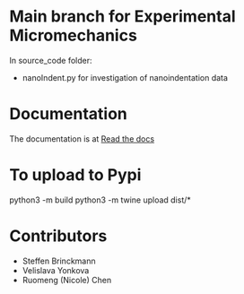 # Main branch for Experimental Micromechanics
In source_code folder:
- nanoIndent.py for investigation of nanoindentation data

# Documentation
The documentation is at [Read the docs](https://micromechanics.readthedocs.io/en/main/)

# To upload to Pypi
python3 -m build
python3 -m twine upload dist/*

# Contributors
- Steffen Brinckmann
- Velislava Yonkova
- Ruomeng (Nicole) Chen
